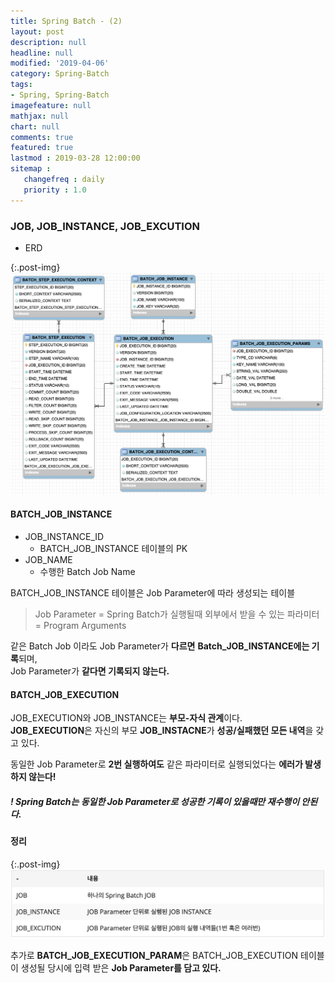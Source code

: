 ```yaml
---
title: Spring Batch - (2)
layout: post
description: null
headline: null
modified: '2019-04-06'
category: Spring-Batch
tags:
- Spring, Spring-Batch
imagefeature: null
mathjax: null
chart: null
comments: true
featured: true
lastmod : 2019-03-28 12:00:00
sitemap :  
   changefreq : daily
   priority : 1.0
---
```


### JOB, JOB_INSTANCE, JOB_EXCUTION

 - ERD  
 
{:.post-img}
![ERD](/images/post/batch_table_erd.png) 


#### BATCH_JOB_INSTANCE

 * JOB_INSTANCE_ID  
   * BATCH_JOB_INSTANCE 테이블의 PK
 * JOB_NAME
   * 수행한 Batch Job Name

BATCH_JOB_INSTANCE 테이블은 Job Parameter에 따라 생성되는 테이블
 > Job Parameter = Spring Batch가 실행될때 외부에서 받을 수 있는 파라미터 = Program Arguments
 
같은 Batch Job 이라도 Job Parameter가 **다르면** **Batch_JOB_INSTANCE에는 기록**되며,  
Job Parameter가 **같다면 기록되지 않는다.**  


#### BATCH_JOB_EXECUTION

JOB_EXECUTION와 JOB_INSTANCE는 **부모-자식 관계**이다.  
**JOB_EXECUTION**은 자신의 부모 **JOB_INSTACNE**가 **성공/실패했던 모든 내역**을 갖고 있다.  

동일한 Job Parameter로 **2번 실행하여도** 같은 파라미터로 실행되었다는 **에러가 발생하지 않는다!**

##### ! Spring Batch는 동일한 Job Parameter로 성공한 기록이 있을때만 재수행이 안된다.  


#### 정리

{:.post-img}
![ERD](/images/post/batch_job_execution.png) 


추가로 **BATCH_JOB_EXECUTION_PARAM**은 BATCH_JOB_EXECUTION 테이블이 생성될 당시에 입력 받은 **Job Parameter를 담고 있다.**


